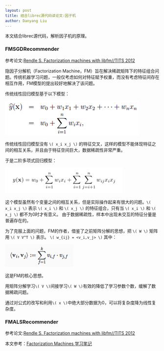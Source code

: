 ```yaml
---
layout: post
title: 结合librec源代码读论文:因子机
author: Danyang Liu
---
```


本文结合librec源代码，解析因子机的原理。

### FMSGDRecommender

参考论文:[Rendle S. Factorization machines with libfm//TITS 2012](https://dl.acm.org/citation.cfm?id=2168771)

隐因子分解机（Factorization Machine，FM）旨在解决稀疏矩阵下的特征组合问题。传统机器学习问题，一般仅考虑如何对特征赋予权重，而没有考虑特征间存在相互作用，FM模型的提出较好地解决了该问题。

传统线性回归模型基于以下模型：

![一阶回归](../images/alg/fm/fm1.png)

传统线性回归模型没有 `\( x_i x_j \)` 的特征交叉，这样的模型不能体现特征之间的相互关系，并且由于特征空间巨大，数据稀疏性非常严重。

于是二阶多项式回归模型：

![二阶回归](../images/alg/fm/fm2.png)

这个模型虽然有个变量之间的相互关系，但是实际操作起来有很大的问题。`\( x_i x_j \)` 表示 `\( x_i \)` 和 `\( x_j \)` 的特征组合，只有当 `\( x_i \)` 和 `\( x_j \)` 都不为0时才有意义。
由于数据稀疏性，样本中出现未交互的特征分量是普遍存在的。

为了克服上面的问题，FM的作者，借鉴了之前矩阵分解的思想，把 `\( W \)` 矩阵用 `\( V V^T \)` 表示。 `\( w_{ij} = <v_i,v_j> \)` 其中：

![<vi vj>表达式](../images/alg/fm/fm3.png)

这是FM的核心思想。

用矩阵分解学习`\( V \)`间接学习`\( W \)`有效的降低了学习参数个数，缓解了数据稀疏问题。

通过对公式的改写和利用`\( x \)`中绝大部分数据为0，可以将复杂度降为线性复杂度。









### FMALSRecommender

参考论文:[Rendle S. Factorization machines with libfm//TITS 2012](https://dl.acm.org/citation.cfm?id=2168771)



本文参考：[Factorization Machines 学习笔记](http://blog.csdn.net/itplus/article/details/40534885)